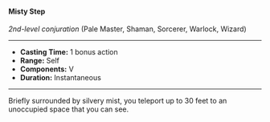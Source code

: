 #### Misty Step
*2nd-level conjuration* (Pale Master, Shaman, Sorcerer, Warlock, Wizard)
___
- **Casting Time:** 1 bonus action
- **Range:** Self
- **Components:** V
- **Duration:** Instantaneous
---
Briefly surrounded by silvery mist, you teleport up to 30 feet to an unoccupied space that you can see.